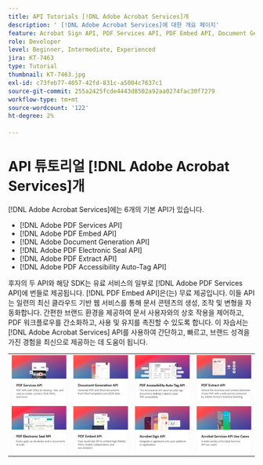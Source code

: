 ```yaml
---
title: API Tutorials [!DNL Adobe Acrobat Services]개
description: ' [!DNL Adobe Acrobat Services]에 대한 개요 페이지'
feature: Acrobat Sign API, PDF Services API, PDF Embed API, Document Generation API, PDF Electronic Seal API, PDF Extract API, PDF Accessibility Auto-Tag API
role: Developer
level: Beginner, Intermediate, Experienced
jira: KT-7463
type: Tutorial
thumbnail: KT-7463.jpg
exl-id: c73feb77-4057-42fd-831c-a5004c7637c1
source-git-commit: 255a2425fcde4443d8502a92aa0274fac30f7279
workflow-type: tm+mt
source-wordcount: '122'
ht-degree: 2%

---
```


# API 튜토리얼 [!DNL Adobe Acrobat Services]개

[!DNL Adobe Acrobat Services]에는 6개의 기본 API가 있습니다.

* [!DNL Adobe PDF Services API]
* [!DNL Adobe PDF Embed API]
* [!DNL Adobe Document Generation API]
* [!DNL Adobe PDF Electronic Seal API]
* [!DNL Adobe PDF Extract API]
* [!DNL Adobe PDF Accessibility Auto-Tag API]

후자의 두 API와 해당 SDK는 유료 서비스의 일부로 [!DNL Adobe PDF Services API]에 번들로 제공됩니다. [!DNL PDF Embed API]은(는) 무료 제공입니다. 이들 API는 일련의 최신 클라우드 기반 웹 서비스를 통해 문서 콘텐츠의 생성, 조작 및 변형을 자동화합니다. 간편한 브랜드 환경을 제공하여 문서 사용자와의 상호 작용을 제어하고, PDF 워크플로우를 간소화하고, 사용 및 유지를 촉진할 수 있도록 합니다. 이 자습서는 [!DNL Adobe Acrobat Services] API를 사용하여 간단하고, 빠르고, 브랜드 성격을 가진 경험을 최신으로 제공하는 데 도움이 됩니다.

<table style="table-layout:fixed">
<tr>
 <td>
   <a href="pdfservices/overview-pdfservices.md">
      <img alt="PDF 서비스 API" src="assets/pdfservicescard.png" />
   </a>
  </td>
  <td>
   <a href="docgen/overview-docgen.md">
      <img alt="문서 생성 API" src="assets/docgencard.png" />
   </a>
  </td>
  <td>
   <a href="pdfaccessibility/overview-accessibility.md">
      <img alt="PDF 접근성 자동 태그 API" src="assets/PDFAccessibility.png" />
   </a>
  </td>
  <td>
   <a href="pdfextract/overview-extract.md">
      <img alt="PDF 추출 API" src="assets/pdfextractcard.png" />
   </a>
  </td>
</tr>
<tr>
  <td>
   <a href="pdfelectronicseal/overview-electronic-seal.md">
      <img alt="PDF 전자 봉인 API" src="assets/PDFElectronicSeal.png" />
   </a>
  </td>
 <td>
   <a href="pdfembed/overview-embed.md">
      <img alt="Adobe PDF Tools API 및 Java 시작하기" src="assets/pdfembedcard.png" />
   </a>
  </td>
 <td>
   <a href="acrobatsign/overview-sign.md">
      <img alt="Acrobat Sign API" src="assets/acrobatsigncard.png" />
   </a>
  </td>
 <td>
   <a href="usecases/overview-usecases.md">
      <img alt="[!DNL Adobe Acrobat Services] API 사용 사례" src="assets/usecasescard.png" />
   </a>
  </td>
</tr>
</table>
